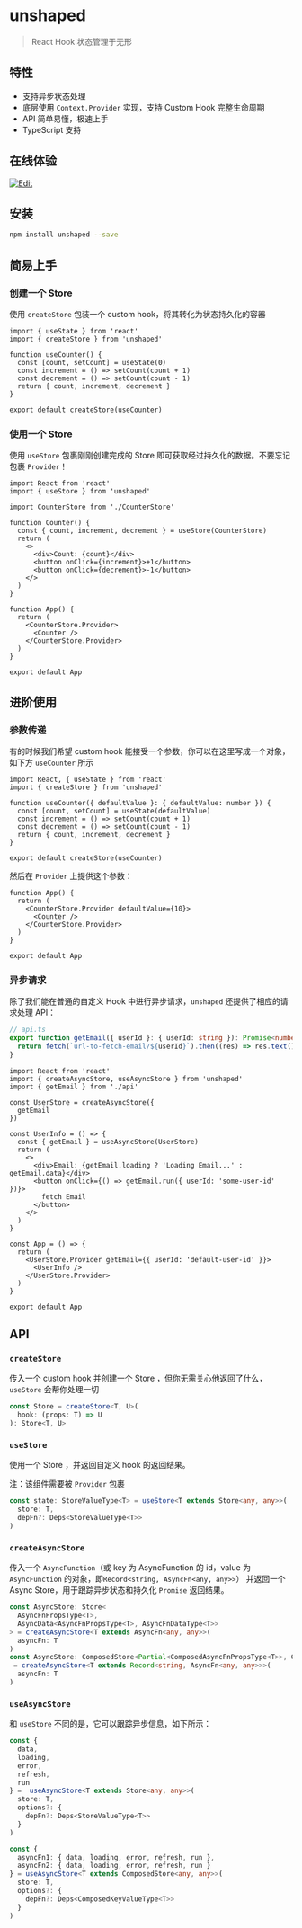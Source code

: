 # unshaped

> React Hook 状态管理于无形

## 特性

- 支持异步状态处理
- 底层使用 `Context.Provider` 实现，支持 Custom Hook 完整生命周期
- API 简单易懂，极速上手
- TypeScript 支持

## 在线体验

[![Edit](https://codesandbox.io/static/img/play-codesandbox.svg)](https://codesandbox.io/s/unshaped-demo-b2tw5)

## 安装

```bash
npm install unshaped --save
```

## 简易上手

### 创建一个 Store

使用 `createStore` 包装一个 custom hook，将其转化为状态持久化的容器

```tsx
import { useState } from 'react'
import { createStore } from 'unshaped'

function useCounter() {
  const [count, setCount] = useState(0)
  const increment = () => setCount(count + 1)
  const decrement = () => setCount(count - 1)
  return { count, increment, decrement }
}

export default createStore(useCounter)
```

### 使用一个 Store

使用 `useStore` 包裹刚刚创建完成的 Store 即可获取经过持久化的数据。不要忘记包裹 `Provider`！

```tsx
import React from 'react'
import { useStore } from 'unshaped'

import CounterStore from './CounterStore'

function Counter() {
  const { count, increment, decrement } = useStore(CounterStore)
  return (
    <>
      <div>Count: {count}</div>
      <button onClick={increment}>+1</button>
      <button onClick={decrement}>-1</button>
    </>
  )
}

function App() {
  return (
    <CounterStore.Provider>
      <Counter />
    </CounterStore.Provider>
  )
}

export default App
```

## 进阶使用

### 参数传递

有的时候我们希望 custom hook 能接受一个参数，你可以在这里写成一个对象，如下方 `useCounter` 所示

```tsx
import React, { useState } from 'react'
import { createStore } from 'unshaped'

function useCounter({ defaultValue }: { defaultValue: number }) {
  const [count, setCount] = useState(defaultValue)
  const increment = () => setCount(count + 1)
  const decrement = () => setCount(count - 1)
  return { count, increment, decrement }
}

export default createStore(useCounter)
```

然后在 `Provider` 上提供这个参数：

```tsx
function App() {
  return (
    <CounterStore.Provider defaultValue={10}>
      <Counter />
    </CounterStore.Provider>
  )
}

export default App
```

### 异步请求

除了我们能在普通的自定义 Hook 中进行异步请求，`unshaped` 还提供了相应的请求处理 API：

```typescript
// api.ts
export function getEmail({ userId }: { userId: string }): Promise<number> {
  return fetch(`url-to-fetch-email/${userId}`).then((res) => res.text())
}
```

```tsx
import React from 'react'
import { createAsyncStore, useAsyncStore } from 'unshaped'
import { getEmail } from './api'

const UserStore = createAsyncStore({
  getEmail
})

const UserInfo = () => {
  const { getEmail } = useAsyncStore(UserStore)
  return (
    <>
      <div>Email: {getEmail.loading ? 'Loading Email...' : getEmail.data}</div>
      <button onClick={() => getEmail.run({ userId: 'some-user-id' })}>
        fetch Email
      </button>
    </>
  )
}

const App = () => {
  return (
    <UserStore.Provider getEmail={{ userId: 'default-user-id' }}>
      <UserInfo />
    </UserStore.Provider>
  )
}

export default App
```

## API

### `createStore`

传入一个 custom hook 并创建一个 Store ，但你无需关心他返回了什么，`useStore` 会帮你处理一切

```ts
const Store = createStore<T, U>(
  hook: (props: T) => U
): Store<T, U>
```

### `useStore`

使用一个 Store ，并返回自定义 hook 的返回结果。

注：该组件需要被 `Provider` 包裹

```ts
const state: StoreValueType<T> = useStore<T extends Store<any, any>>(
  store: T,
  depFn?: Deps<StoreValueType<T>>
)
```

### `createAsyncStore`

传入一个 `AsyncFunction`（或 key 为 AsyncFunction 的 id，value 为 `AsyncFunction` 的对象，即`Record<string, AsyncFn<any, any>>`）
并返回一个 Async Store，用于跟踪异步状态和持久化 `Promise` 返回结果。

```ts
const AsyncStore: Store<
  AsyncFnPropsType<T>,
  AsyncData<AsyncFnPropsType<T>, AsyncFnDataType<T>>
> = createAsyncStore<T extends AsyncFn<any, any>>(
  asyncFn: T
)
const AsyncStore: ComposedStore<Partial<ComposedAsyncFnPropsType<T>>, ComposedContextType<T>>
 = createAsyncStore<T extends Record<string, AsyncFn<any, any>>>(
  asyncFn: T
)
```

### `useAsyncStore`

和 `useStore` 不同的是，它可以跟踪异步信息，如下所示：

```ts
const {
  data,
  loading,
  error,
  refresh,
  run
} =  useAsyncStore<T extends Store<any, any>>(
  store: T,
  options?: {
    depFn?: Deps<StoreValueType<T>>
  }
)

const {
  asyncFn1: { data, loading, error, refresh, run },
  asyncFn2: { data, loading, error, refresh, run }
} = useAsyncStore<T extends ComposedStore<any, any>>(
  store: T,
  options?: {
    depFn?: Deps<ComposedKeyValueType<T>>
  }
)
```
